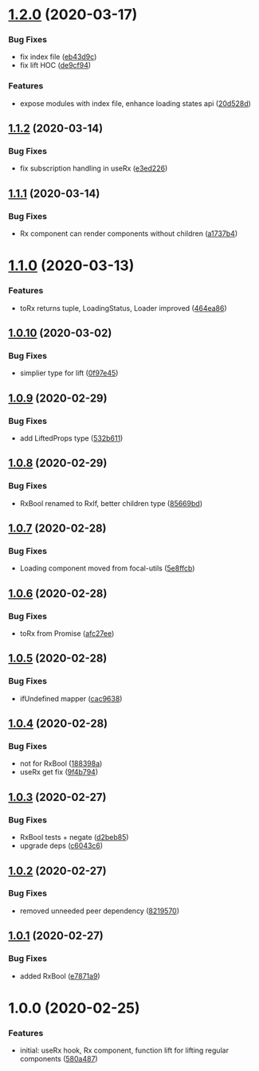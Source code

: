 # [1.2.0](https://github.com/roborox/rxjs-react/compare/v1.1.2...v1.2.0) (2020-03-17)


### Bug Fixes

* fix index file ([eb43d9c](https://github.com/roborox/rxjs-react/commit/eb43d9cf846e56ca18562406731e27229de12f4d))
* fix lift HOC ([de9cf94](https://github.com/roborox/rxjs-react/commit/de9cf945d879a804035da4ff2080ed75e99c8095))


### Features

* expose modules with index file, enhance loading states api ([20d528d](https://github.com/roborox/rxjs-react/commit/20d528da10013f8d1a48969580cbb878fcf4104c))

## [1.1.2](https://github.com/roborox/rxjs-react/compare/v1.1.1...v1.1.2) (2020-03-14)


### Bug Fixes

* fix subscription handling in useRx ([e3ed226](https://github.com/roborox/rxjs-react/commit/e3ed22639134cc2677310218f6e197a68104e217))

## [1.1.1](https://github.com/roborox/rxjs-react/compare/v1.1.0...v1.1.1) (2020-03-14)


### Bug Fixes

* Rx component can render components without children ([a1737b4](https://github.com/roborox/rxjs-react/commit/a1737b49612f4ef1e5b6b88b7932a0165c27e68e))

# [1.1.0](https://github.com/roborox/rxjs-react/compare/v1.0.10...v1.1.0) (2020-03-13)


### Features

* toRx returns tuple, LoadingStatus, Loader improved ([464ea86](https://github.com/roborox/rxjs-react/commit/464ea860a0a7573a83803d15de39e46abc09f5df))

## [1.0.10](https://github.com/roborox/rxjs-react/compare/v1.0.9...v1.0.10) (2020-03-02)


### Bug Fixes

* simplier type for lift ([0f97e45](https://github.com/roborox/rxjs-react/commit/0f97e45606d707e1228d38839f26b4c5c162abdc))

## [1.0.9](https://github.com/roborox/rxjs-react/compare/v1.0.8...v1.0.9) (2020-02-29)


### Bug Fixes

* add LiftedProps type ([532b611](https://github.com/roborox/rxjs-react/commit/532b611b51a15f8d9d470b86536c4a01369bd5d1))

## [1.0.8](https://github.com/roborox/rxjs-react/compare/v1.0.7...v1.0.8) (2020-02-29)


### Bug Fixes

* RxBool renamed to RxIf, better children type ([85669bd](https://github.com/roborox/rxjs-react/commit/85669bdc374156d0b8e89569620ad379a0b1c6d4))

## [1.0.7](https://github.com/roborox/rxjs-react/compare/v1.0.6...v1.0.7) (2020-02-28)


### Bug Fixes

* Loading component moved from focal-utils ([5e8ffcb](https://github.com/roborox/rxjs-react/commit/5e8ffcbde036eaef3e3d29e3edeecb95eb70f42c))

## [1.0.6](https://github.com/roborox/rxjs-react/compare/v1.0.5...v1.0.6) (2020-02-28)


### Bug Fixes

* toRx from Promise ([afc27ee](https://github.com/roborox/rxjs-react/commit/afc27eebb40cdcb62018313b4dbcff6ada73cc35))

## [1.0.5](https://github.com/roborox/rxjs-react/compare/v1.0.4...v1.0.5) (2020-02-28)


### Bug Fixes

* ifUndefined mapper ([cac9638](https://github.com/roborox/rxjs-react/commit/cac9638b1c2a6a78149621326e598c96a8023196))

## [1.0.4](https://github.com/roborox/rxjs-react/compare/v1.0.3...v1.0.4) (2020-02-28)


### Bug Fixes

* not for RxBool ([188398a](https://github.com/roborox/rxjs-react/commit/188398aeaf0696cea8299f9686e01da601a4c73a))
* useRx get fix ([9f4b794](https://github.com/roborox/rxjs-react/commit/9f4b794b87efb547df4fd7a9c95a2a079ed3c43e))

## [1.0.3](https://github.com/roborox/rxjs-react/compare/v1.0.2...v1.0.3) (2020-02-27)


### Bug Fixes

* RxBool tests + negate ([d2beb85](https://github.com/roborox/rxjs-react/commit/d2beb85b538fe37d9e20af9b00b77be205799281))
* upgrade deps ([c6043c6](https://github.com/roborox/rxjs-react/commit/c6043c68002875dc91c89822527fae1f5db18570))

## [1.0.2](https://github.com/roborox/rxjs-react/compare/v1.0.1...v1.0.2) (2020-02-27)


### Bug Fixes

* removed unneeded peer dependency ([8219570](https://github.com/roborox/rxjs-react/commit/8219570fbfc03c9d95f4b39a5b5d0894af15dbe1))

## [1.0.1](https://github.com/roborox/rxjs-react/compare/v1.0.0...v1.0.1) (2020-02-27)


### Bug Fixes

* added RxBool ([e7871a9](https://github.com/roborox/rxjs-react/commit/e7871a908323ec81957715b3c06c7e2ce8b580a1))

# 1.0.0 (2020-02-25)


### Features

* initial: useRx hook, Rx component, function lift for lifting regular components ([580a487](https://github.com/roborox/rxjs-react/commit/580a487947a5fbe87463d07666668a77211ab57d))
